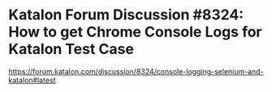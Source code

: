 Katalon Forum Discussion #8324: How to get Chrome Console Logs for Katalon Test Case
=========


https://forum.katalon.com/discussion/8324/console-logging-selenium-and-katalon#latest
